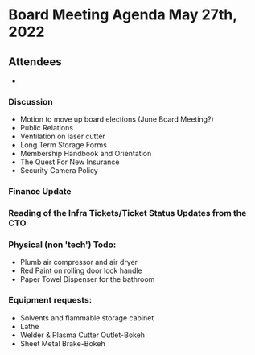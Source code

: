 # Board Meeting Agenda May 27th, 2022

## Attendees
- 

### Discussion
- Motion to move up board elections (June Board Meeting?)
- Public Relations
- Ventilation on laser cutter
- Long Term Storage Forms
- Membership Handbook and Orientation
- The Quest For New Insurance
- Security Camera Policy

### Finance Update

### Reading of the Infra Tickets/Ticket Status Updates from the CTO

### Physical (non 'tech') Todo:
  - Plumb air compressor and air dryer
  - Red Paint on rolling door lock handle
  - Paper Towel Dispenser for the bathroom

### Equipment requests:
  - Solvents and flammable storage cabinet
  - Lathe
  - Welder & Plasma Cutter Outlet-Bokeh
  - Sheet Metal Brake-Bokeh
